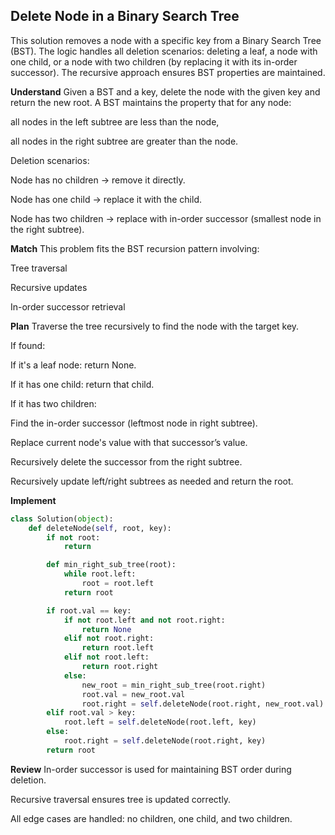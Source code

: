 ## Delete Node in a Binary Search Tree
This solution removes a node with a specific key from a Binary Search Tree (BST). The logic handles all deletion scenarios: deleting a leaf, a node with one child, or a node with two children (by replacing it with its in-order successor). The recursive approach ensures BST properties are maintained.

**Understand**
Given a BST and a key, delete the node with the given key and return the new root. A BST maintains the property that for any node:

all nodes in the left subtree are less than the node,

all nodes in the right subtree are greater than the node.

Deletion scenarios:

Node has no children → remove it directly.

Node has one child → replace it with the child.

Node has two children → replace with in-order successor (smallest node in the right subtree).

**Match**
This problem fits the BST recursion pattern involving:

Tree traversal

Recursive updates

In-order successor retrieval

**Plan**
Traverse the tree recursively to find the node with the target key.

If found:

If it's a leaf node: return None.

If it has one child: return that child.

If it has two children:

Find the in-order successor (leftmost node in right subtree).

Replace current node's value with that successor’s value.

Recursively delete the successor from the right subtree.

Recursively update left/right subtrees as needed and return the root.

**Implement**
```python
class Solution(object):
    def deleteNode(self, root, key):
        if not root:
            return

        def min_right_sub_tree(root):
            while root.left:
                root = root.left
            return root

        if root.val == key:
            if not root.left and not root.right:
                return None
            elif not root.right:
                return root.left
            elif not root.left:
                return root.right
            else:
                new_root = min_right_sub_tree(root.right)
                root.val = new_root.val
                root.right = self.deleteNode(root.right, new_root.val)
        elif root.val > key:
            root.left = self.deleteNode(root.left, key)
        else:
            root.right = self.deleteNode(root.right, key)
        return root
```
**Review**
In-order successor is used for maintaining BST order during deletion.

Recursive traversal ensures tree is updated correctly.

All edge cases are handled: no children, one child, and two children.

